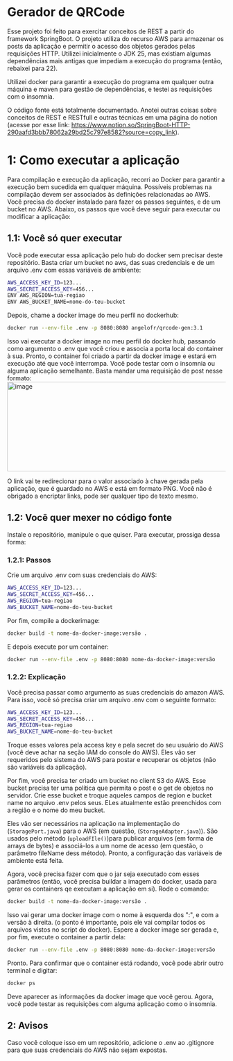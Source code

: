 # Gerador de QRCode
Esse projeto foi feito para exercitar conceitos de REST a partir do framework SpringBoot.
O projeto utiliza do recurso AWS para armazenar os posts da aplicação e permitir o acesso dos objetos gerados pelas requisições HTTP.
Utilizei inicialmente o JDK 25, mas existiam algumas dependências mais antigas que impediam a execução do programa (então, rebaixei para 22).

Utilizei docker para garantir a execução do programa em qualquer outra máquina e maven para gestão de dependências, e testei as requisições com o
insomnia.

O código fonte está totalmente documentado. Anotei outras coisas sobre conceitos de REST e RESTfull e outras técnicas em uma página do notion (acesse por esse
link: https://www.notion.so/SpringBoot-HTTP-290aafd3bbb78062a29bd25c797e8582?source=copy_link).

# 1: Como executar a aplicação
Para compilação e execução da aplicação, recorri ao Docker para garantir a execução bem sucedida em qualquer máquina. Possíveis problemas na compilação
devem ser associados às definições relacionadas ao AWS.
Você precisa do docker instalado para fazer os passos seguintes, e de um bucket no AWS.
Abaixo, os passos que você deve seguir para executar ou modificar a aplicação:
## 1.1: Você só quer executar
Você pode executar essa aplicação pelo hub do docker sem precisar deste repositório.
Basta criar um bucket no aws, das suas credenciais e de um arquivo .env com essas variáveis de ambiente:
```bash
AWS_ACCESS_KEY_ID=123...
AWS_SECRET_ACCESS_KEY=456...
ENV AWS_REGION=tua-regiao
ENV AWS_BUCKET_NAME=nome-do-teu-bucket
```
Depois, chame a docker image do meu perfil no dockerhub:
```bash
docker run --env-file .env -p 8080:8080 angelofr/qrcode-gen:3.1 
```
Isso vai executar a docker image no meu perfil do docker hub, passando como argumento o .env que você criou e associa a porta local do container à sua.
Pronto, o container foi criado a partir da docker image e estará em execução até que você interrompa.
Você pode testar com o insomnia ou alguma aplicação semelhante. Basta mandar uma requisição de post nesse formato:
<img width="729" height="206" alt="image" src="https://github.com/user-attachments/assets/a26a6f9d-a2d6-4e7a-a455-d0a28fd8ed3e" />

O link vai te redirecionar para o valor associado à chave gerada pela aplicação, que é guardado no AWS e está em formato PNG. Você não é obrigado a encriptar links, pode ser qualquer tipo de texto mesmo.


## 1.2: Você quer mexer no código fonte
Instale o repositório, manipule o que quiser. Para executar, prossiga dessa forma:

### 1.2.1: Passos
Crie um arquivo .env com suas credenciais do AWS:
```bash
AWS_ACCESS_KEY_ID=123...
AWS_SECRET_ACCESS_KEY=456...
AWS_REGION=tua-regiao
AWS_BUCKET_NAME=nome-do-teu-bucket
```
Por fim, compile a dockerimage:
```bash
docker build -t nome-da-docker-image:versão .
```
E depois execute por um container:
```bash
docker run --env-file .env -p 8080:8080 nome-da-docker-image:versão
```
### 1.2.2: Explicação
Você precisa passar como argumento as suas credenciais do amazon AWS. Para isso, você só precisa criar um arquivo .env com o seguinte formato:
```bash
AWS_ACCESS_KEY_ID=123...
AWS_SECRET_ACCESS_KEY=456...
AWS_REGION=tua-regiao
AWS_BUCKET_NAME=nome-do-teu-bucket
```
Troque esses valores pela access key e pela secret do seu usuário do AWS (você deve achar na seção IAM do console do AWS).
Eles vão ser requeridos pelo sistema do AWS para postar e recuperar os objetos (não são variáveis da aplicação).

Por fim, você precisa ter criado um bucket no client S3 do AWS. Esse bucket precisa ter uma política que permita o post e o get de objetos no servidor.
Crie esse bucket e troque aqueles campos de region e bucket name no arquivo .env pelos seus.
ELes atualmente estão preenchidos com a região e o nome do meu bucket.

Eles vão ser necessários na aplicação na implementação do (`StoragePort.java`) para o AWS (em questão, (`StorageAdapter.java`)). São usados pelo método (`uploadFIle()`)para publicar 
arquivos (em forma de arrays de bytes) e associá-los a um nome de acesso (em questão, o parâmetro fileName dess método).
Pronto, a configuração das variáveis de ambiente está feita.

Agora, você precisa fazer com que o jar seja executado com esses parâmetros (então, você precisa buildar a imagem do docker, usada para gerar os containers qe executam a aplicação em si).
Rode o comando:
```bash
docker build -t nome-da-docker-image:versão .
```
Isso vai gerar uma docker image com o nome à esquerda dos ":", e com a versão à direita. (o ponto é importante, pois ele vai compilar todos os arquivos vistos no script do docker).
Espere a docker image ser gerada e, por fim, execute o container a partir dela:
```bash
docker run --env-file .env -p 8080:8080 nome-da-docker-image:versão
```
Pronto. Para confirmar que o container está rodando, você pode abrir outro terminal e digitar:
```bash
docker ps
```
Deve aparecer as informações da docker image que você gerou.
Agora, você pode testar as requisições com alguma aplicação como o insomnia.

## 2: Avisos
Caso você coloque isso em um repositório, adicione o .env ao .gitignore para que suas credenciais do AWS não sejam expostas.

